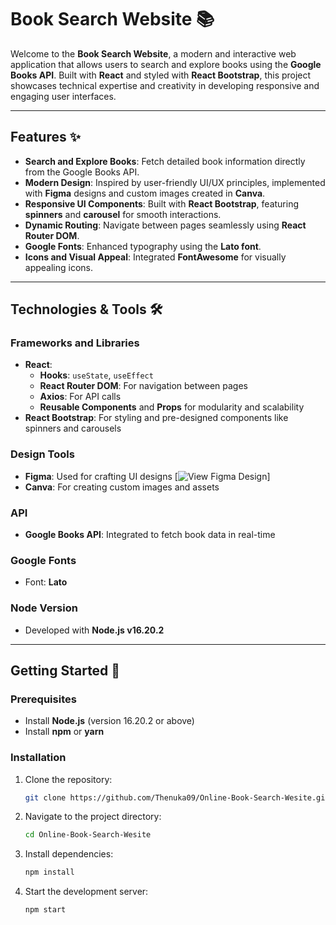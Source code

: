 # Book Search Website 📚

Welcome to the **Book Search Website**, a modern and interactive web application that allows users to search and explore books using the **Google Books API**. Built with **React** and styled with **React Bootstrap**, this project showcases technical expertise and creativity in developing responsive and engaging user interfaces.

---

## Features ✨

- **Search and Explore Books**: Fetch detailed book information directly from the Google Books API.
- **Modern Design**: Inspired by user-friendly UI/UX principles, implemented with **Figma** designs and custom images created in **Canva**.
- **Responsive UI Components**: Built with **React Bootstrap**, featuring **spinners** and **carousel** for smooth interactions.
- **Dynamic Routing**: Navigate between pages seamlessly using **React Router DOM**.
- **Google Fonts**: Enhanced typography using the **Lato font**.
- **Icons and Visual Appeal**: Integrated **FontAwesome** for visually appealing icons.

---

## Technologies & Tools 🛠️

### **Frameworks and Libraries**
- **React**:
  - **Hooks**: `useState`, `useEffect`
  - **React Router DOM**: For navigation between pages
  - **Axios**: For API calls
  - **Reusable Components** and **Props** for modularity and scalability
- **React Bootstrap**: For styling and pre-designed components like spinners and carousels

### **Design Tools**
- **Figma**: Used for crafting UI designs [![View Figma Design]([[https://katherineoelsner.com/](https://www.figma.com/design/b3QrCAA1iAQ0EHTAUilGmH/Book-Details-Retrieve-Website?node-id=5-2&t=jCbECF0pWNgOy0eK-1)])]
- **Canva**: For creating custom images and assets

### **API**
- **Google Books API**: Integrated to fetch book data in real-time

### **Google Fonts**
- Font: **Lato**

### **Node Version**
- Developed with **Node.js v16.20.2**

---

## Getting Started 🚀

### Prerequisites
- Install **Node.js** (version 16.20.2 or above)
- Install **npm** or **yarn**

### Installation
1. Clone the repository:  
   ```bash
   git clone https://github.com/Thenuka09/Online-Book-Search-Wesite.git

2. Navigate to the project directory:  
   ```bash
   cd Online-Book-Search-Wesite

3. Install dependencies:
   ```bash
   npm install

4. Start the development server:
   ```bash
   npm start

